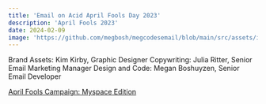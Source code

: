 ```yaml
---
title: 'Email on Acid April Fools Day 2023'
description: 'April Fools 2023'
date: 2024-02-09
image: 'https://github.com/megbosh/megcodesemail/blob/main/src/assets/images/email-camp-2023.jpg?raw=true'
---
```


Brand Assets: Kim Kirby, Graphic Designer
Copywriting: Julia Ritter, Senior Email Marketing Manager
Design and Code: Megan Boshuyzen, Senior Email Developer

[April Fools Campaign: Myspace Edition](https://parcel.io/e/d131e41c-5f4e-44c3-808c-8e1213717f55?layout=preview)